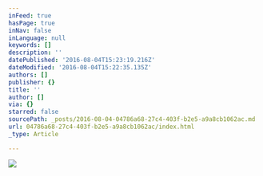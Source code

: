 ```yaml
---
inFeed: true
hasPage: true
inNav: false
inLanguage: null
keywords: []
description: ''
datePublished: '2016-08-04T15:23:19.216Z'
dateModified: '2016-08-04T15:22:35.135Z'
authors: []
publisher: {}
title: ''
author: []
via: {}
starred: false
sourcePath: _posts/2016-08-04-04786a68-27c4-403f-b2e5-a9a8cb1062ac.md
url: 04786a68-27c4-403f-b2e5-a9a8cb1062ac/index.html
_type: Article

---
```

![](https://the-grid-user-content.s3-us-west-2.amazonaws.com/a791c34b-b7d0-49c1-bb7a-512db39329ae.jpg)